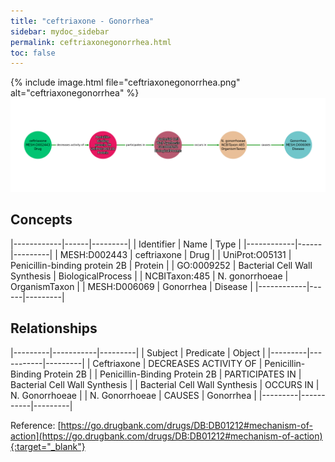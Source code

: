 ```yaml
---
title: "ceftriaxone - Gonorrhea"
sidebar: mydoc_sidebar
permalink: ceftriaxonegonorrhea.html
toc: false 
---
```


{% include image.html file="ceftriaxonegonorrhea.png" alt="ceftriaxonegonorrhea" %}![Path Visualization](/images/ceftriaxonegonorrhea.png)

## Concepts

|------------|------|---------|
| Identifier | Name | Type    |
|------------|------|---------|
| MESH:D002443 | ceftriaxone | Drug |
| UniProt:O05131 | Penicillin-binding protein 2B | Protein |
| GO:0009252 | Bacterial Cell Wall Synthesis | BiologicalProcess |
| NCBITaxon:485 | N. gonorrhoeae | OrganismTaxon |
| MESH:D006069 | Gonorrhea | Disease |
|------------|------|---------|

## Relationships

|---------|-----------|---------|
| Subject | Predicate | Object  |
|---------|-----------|---------|
| Ceftriaxone | DECREASES ACTIVITY OF | Penicillin-Binding Protein 2B |
| Penicillin-Binding Protein 2B | PARTICIPATES IN | Bacterial Cell Wall Synthesis |
| Bacterial Cell Wall Synthesis | OCCURS IN | N. Gonorrhoeae |
| N. Gonorrhoeae | CAUSES | Gonorrhea |
|---------|-----------|---------|

Reference: [https://go.drugbank.com/drugs/DB:DB01212#mechanism-of-action](https://go.drugbank.com/drugs/DB:DB01212#mechanism-of-action){:target="_blank"}